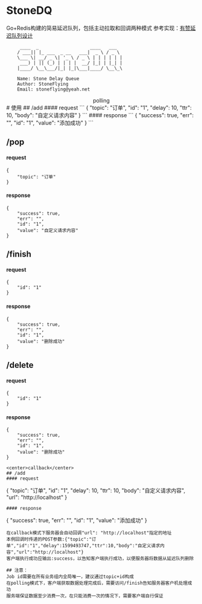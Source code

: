 # StoneDQ
Go+Redis构建的简易延迟队列，包括主动拉取和回调两种模式
参考实现：[有赞延迟队列设计](https://tech.youzan.com/queuing_delay/)

         ____  _                   ____   ___  
        / ___|| |_ ___  _ __   ___|  _ \ / _ \ 
        \___ \| __/ _ \| '_ \ / _ \ | | | | | |
         ___) | || (_) | | | |  __/ |_| | |_| |
        |____/ \__\___/|_| |_|\___|____/ \__\_\

        Name: Stone Delay Queue                
        Author: StoneFlying
        Email: stoneflying@yeah.net
        
<center>polling</center>
# 使用
## /add  
#### request
```
{
	"topic": "订单",
	"id": "1",
	"delay": 10,
	"ttr": 10,
	"body": "自定义请求内容"
}
```
#### response
```
{
	"success": true,
	"err": "",
	"id": "1",
	"value": "添加成功"
}
```

## /pop
#### request
```
{
	"topic": "订单"
}
```
#### response
```
{
	"success": true,
	"err": "",
	"id": "1",
	"value": "自定义请求内容"
}
```

## /finish
#### request
```
{
	"id": "1"
}
```
#### response
```
{
	"success": true,
	"err": "",
	"id": "1",
	"value": "删除成功"
}
```

## /delete
#### request
```
{
	"id": "1"
}
```
#### response
```
{
	"success": true,
	"err": "",
	"id": "1",
	"value": "删除成功"
}

<center>callback</center>
## /add  
#### request
```
{
	"topic": "订单",
	"id": "1",
	"delay": 10,
	"ttr": 10,
	"body": "自定义请求内容",
	"url": "http://localhost"
}
```
#### response
```
{
	"success": true,
	"err": "",
	"id": "1",
	"value": "添加成功"
}
```
在callback模式下服务器会自动回调"url": "http://localhost"指定的地址
本例回调时传递的POST参数:{"topic":"订单","id":"1","delay":1599493747,"ttr":10,"body":"自定义请求内容","url":"http://localhost"}
客户端执行成功应输出:success，以告知客户端执行成功，以便服务器将数据从延迟队列删除

## 注意：
Job id需要在所有业务组内全局唯一，建议通过topic+id构成
在polling模式下，客户端获取数据处理完成后，需要访问/finish告知服务器客户机处理成功
服务端保证数据至少消费一次，在只能消费一次的情况下，需要客户端自行保证
